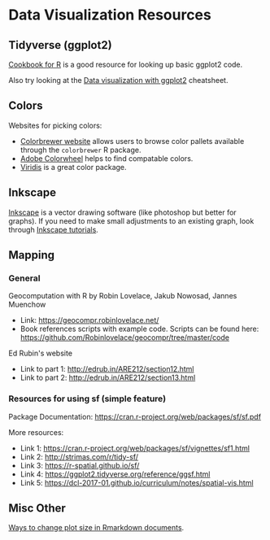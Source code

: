 # Data Visualization Resources 

## Tidyverse (ggplot2)

[Cookbook for R](http://www.cookbook-r.com/Graphs/) is a good resource for looking up basic ggplot2 code. 

Also try looking at the [Data visualization with ggplot2](https://github.com/rstudio/cheatsheets/blob/master/data-visualization-2.1.pdf) cheatsheet.


## Colors 

Websites for picking colors: 
* [Colorbrewer website](http://colorbrewer2.org) allows users to browse color pallets available through the `colorbrewer` R package. 
* [Adobe Colorwheel](https://color.adobe.com/create/color-wheel/) helps to find compatable colors. 
* [Viridis](https://cran.r-project.org/web/packages/viridis/vignettes/intro-to-viridis.html) is a great color package.

## Inkscape 

[Inkscape](https://inkscape.org/) is a vector drawing software (like photoshop but better for graphs). If you need to make small adjustments to an existing graph, look through [Inkscape tutorials](https://inkscape.org/learn/tutorials/). 


## Mapping

### General 

Geocomputation with R by Robin Lovelace, Jakub Nowosad, Jannes Muenchow
* Link: https://geocompr.robinlovelace.net/
* Book references scripts with example code. Scripts can be found here: https://github.com/Robinlovelace/geocompr/tree/master/code

Ed Rubin's website 
* Link to part 1: http://edrub.in/ARE212/section12.html
* Link to part 2: http://edrub.in/ARE212/section13.html

### Resources for using sf (simple feature)

Package Documentation: https://cran.r-project.org/web/packages/sf/sf.pdf

More resources: 
* Link 1: https://cran.r-project.org/web/packages/sf/vignettes/sf1.html
* Link 2: http://strimas.com/r/tidy-sf/
* Link 3: https://r-spatial.github.io/sf/
* Link 4: https://ggplot2.tidyverse.org/reference/ggsf.html
* Link 5: https://dcl-2017-01.github.io/curriculum/notes/spatial-vis.html


## Misc Other

[Ways to change plot size in Rmarkdown documents](https://sebastiansauer.github.io/figure_sizing_knitr/). 
